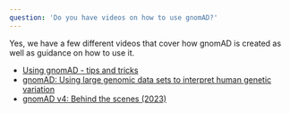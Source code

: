 ```yaml
---
question: 'Do you have videos on how to use gnomAD?'
---
```


Yes, we have a few different videos that cover how gnomAD is created as well as guidance on how to use it.

- [Using gnomAD - tips and tricks](https://www.broadinstitute.org/videos/mpg-primer-using-gnomad-tips-and-tricks)
- [gnomAD: Using large genomic data sets to interpret human genetic variation](https://www.broadinstitute.org/videos/gnomad-using-large-genomic-data-sets-interpret-human-genetic-variation)
- [gnomAD v4: Behind the scenes (2023)](https://www.youtube.com/watch?v=my98du_c_7U&list=PLEEE2A91B09B77B4A&index=28)
